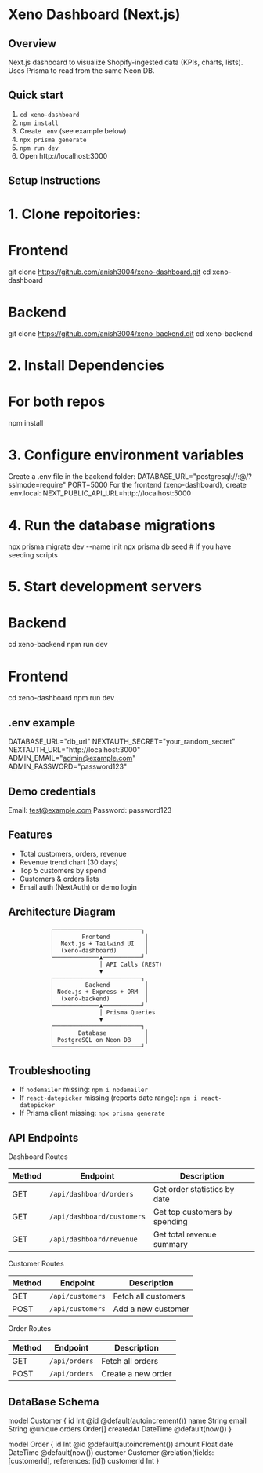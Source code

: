# Xeno Dashboard (Next.js)

## Overview
Next.js dashboard to visualize Shopify-ingested data (KPIs, charts, lists). Uses Prisma to read from the same Neon DB.

## Quick start
1. `cd xeno-dashboard`
2. `npm install`
3. Create `.env` (see example below)
4. `npx prisma generate`
5. `npm run dev`
6. Open http://localhost:3000

## Setup Instructions
# 1. Clone repoitories:
# Frontend
git clone https://github.com/anish3004/xeno-dashboard.git
cd xeno-dashboard

# Backend
git clone https://github.com/anish3004/xeno-backend.git
cd xeno-backend

# 2. Install Dependencies
# For both repos
npm install

# 3. Configure environment variables
Create a .env file in the backend folder:
DATABASE_URL="postgresql://<username>:<password>@<host>/<dbname>?sslmode=require"
PORT=5000
For the frontend (xeno-dashboard), create .env.local:
NEXT_PUBLIC_API_URL=http://localhost:5000

# 4. Run the database migrations
npx prisma migrate dev --name init
npx prisma db seed   # if you have seeding scripts

# 5. Start development servers
# Backend
cd xeno-backend
npm run dev

# Frontend
cd xeno-dashboard
npm run dev



## .env example
DATABASE_URL="db_url"
NEXTAUTH_SECRET="your_random_secret"
NEXTAUTH_URL="http://localhost:3000"
ADMIN_EMAIL="admin@example.com"
ADMIN_PASSWORD="password123"

## Demo credentials
Email: test@example.com
Password: password123

## Features
- Total customers, orders, revenue
- Revenue trend chart (30 days)
- Top 5 customers by spend
- Customers & orders lists
- Email auth (NextAuth) or demo login

## Architecture Diagram
                ┌─────────────────────────┐
                │        Frontend          │
                │  Next.js + Tailwind UI   │
                │  (xeno-dashboard)        │
                └─────────────▲───────────┘
                              │ API Calls (REST)
                              ▼
                ┌─────────────────────────┐
                │         Backend          │
                │ Node.js + Express + ORM  │
                │  (xeno-backend)          │
                └─────────────▲───────────┘
                              │ Prisma Queries
                              ▼
                ┌─────────────────────────┐
                │       Database           │
                │ PostgreSQL on Neon DB    │
                └─────────────────────────┘


## Troubleshooting
- If `nodemailer` missing: `npm i nodemailer`
- If `react-datepicker` missing (reports date range): `npm i react-datepicker`
- If Prisma client missing: `npx prisma generate`

## API Endpoints
Dashboard Routes

| Method | Endpoint                   | Description                   |
| ------ | -------------------------- | ----------------------------- |
| GET    | `/api/dashboard/orders`    | Get order statistics by date  |
| GET    | `/api/dashboard/customers` | Get top customers by spending |
| GET    | `/api/dashboard/revenue`   | Get total revenue summary     |

Customer Routes

| Method | Endpoint         | Description         |
| ------ | ---------------- | ------------------- |
| GET    | `/api/customers` | Fetch all customers |
| POST   | `/api/customers` | Add a new customer  |

Order Routes

| Method | Endpoint      | Description        |
| ------ | ------------- | ------------------ |
| GET    | `/api/orders` | Fetch all orders   |
| POST   | `/api/orders` | Create a new order |

## DataBase Schema

model Customer {
  id        Int      @id @default(autoincrement())
  name      String
  email     String   @unique
  orders    Order[]
  createdAt DateTime @default(now())
}

model Order {
  id         Int      @id @default(autoincrement())
  amount     Float
  date       DateTime @default(now())
  customer   Customer @relation(fields: [customerId], references: [id])
  customerId Int
}




